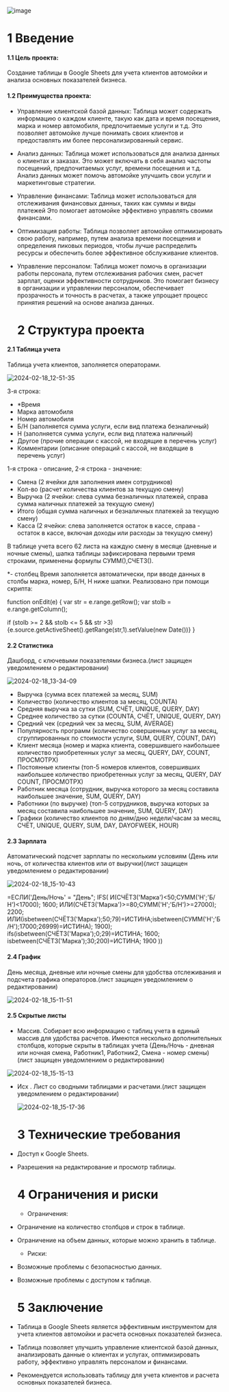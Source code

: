 ![image](https://github.com/koreugene95/DataAnalyst/assets/159468267/48bc9dfc-c2fb-4a72-8d20-4b87e2e7a47b)

   # 1 Введение

#### 1.1 Цель проекта: 
Создание таблицы в Google Sheets для учета клиентов автомойки и анализа основных показателей бизнеса.
#### 1.2 Преимущества проекта: 
- Управление клиентской базой данных: Таблица может содержать информацию о каждом клиенте, такую как дата и время посещения, марка и номер автомобиля, предпочитаемые услуги и т.д. Это позволяет автомойке лучше понимать своих клиентов и предоставлять им более персонализированный сервис.
- Анализ данных: Таблица может использоваться для анализа данных о клиентах и заказах. Это может включать в себя анализ частоты посещений, предпочитаемых услуг, времени посещения и т.д. Анализ данных может помочь автомойке улучшить свои услуги и маркетинговые стратегии.
- Управление финансами: Таблица может использоваться для отслеживания финансовых данных, таких как суммы и виды платежей Это помогает автомойке эффективно управлять своими финансами.
-  Оптимизация работы: Таблица позволяет автомойке оптимизировать свою работу, например, путем анализа времени посещения и определения пиковых периодов, чтобы лучше распределить ресурсы и обеспечить более эффективное обслуживание клиентов.
-  Управление персоналом: Таблица может помочь в организации работы персонала, путем отслеживания рабочих смен, расчет зарплат, оценки эффективности сотрудников. Это помогает бизнесу в организации и управлении персоналом, обеспечивает прозрачность и точность в расчетах, а также упрощает процесс принятия решений на основе анализа данных.

   # 2 Структура проекта

#### 2.1 Таблица учета

Таблица учета клиентов, заполняется операторами.

![2024-02-18_12-51-35](https://github.com/koreugene95/DataAnalyst/assets/159468267/6ad25a4f-c838-400f-8106-f7109cad7ae9)

 3-я строка:

*  *Время 
*   Марка автомобиля
*  Номер автомобиля
*  Б/Н (заполняется сумма услуги, если вид платежа безналичный)
*   Н (заполняется сумма услуги, если вид платежа наличный)
*   Другое (прочие операции с кассой, не входящие в перечень услуг)
*  Комментарии (описание операций с кассой, не входящие в перечень услуг)

  1-я строка - описание, 2-я строка - значение:

* Смена (2 ячейки для заполнения имен сотрудников)
*  Кол-во (расчет количества клиентов за текущую смену)
*  Выручка (2 ячейки: слева сумма безналичных платежей, справа сумма наличных платежей за текущую смену)
*  Итого (общая сумма наличных и безналичных платежей за текущую смену)
*  Касса (2 ячейки: слева заполняется остаток в кассе, справа - остаток в кассе, включая доходы или расходы за текущую смену)

В таблице учета всего 62 листа на каждую смену в месяце (дневные и ночные смены), шапка таблицы зафиксирована первыми тремя строками, применены формулы СУММ(),СЧЕТЗ().

*- столбец Время заполняется автоматически, при вводе данных в столбы марка, номер, Б/Н, Н ниже шапки. Реализовано при помощи скрипта:
  
function onEdit(e) {
var str = e.range.getRow();
var stolb = e.range.getColumn();
  
  if (stolb >= 2 && stolb <= 5 && str >3)
     {e.source.getActiveSheet().getRange(str,1).setValue(new Date())}
}

#### 2.2 Статистика

Дашборд, с ключевыми показателями бизнеса.(лист защищен уведомлением о редактировании)

![2024-02-18_13-34-09](https://github.com/koreugene95/DataAnalyst/assets/159468267/123baa70-5571-473b-94f8-cfab94a7f005)

- Выручка (сумма всех платежей за месяц, SUM)
- Количество (количество клиентов за месяц, COUNTA)
- Средняя выручка за сутки (SUM, СЧЁТ, UNIQUE, QUERY, DAY)
- Среднее количество за сутки (COUNTA, СЧЁТ, UNIQUE, QUERY, DAY)
- Средний чек (средний чек за месяц, SUM, AVERAGE)
- Популярность программ (количество совершенных услуг за месяц, сгруппированных по стоимости услуги, SUM, QUERY, COUNT, DAY)
- Клиент месяца (номер и марка клиента, совершившего наибольшее количество приобретенных услуг за месяц, QUERY, DAY, COUNT, ПРОСМОТРХ)
- Постоянные клиенты (топ-5 номеров клиентов, совершивших наибольшее количество приобретенных услуг за месяц, QUERY, DAY COUNT, ПРОСМОТРХ)
- Работник месяца (сотрудник, выручка которого за месяц составила наибольшее значение, SUM, QUERY, DAY)
- Работники (по выручке) (топ-5 сотрудников, выручка которых за месяц составила наибольшее значение, SUM, QUERY, DAY)
- Графики (количество клиентов по дням/дню недели/часам за месяц, СЧЁТ, UNIQUE, QUERY, SUM, DAY, DAYOFWEEK, HOUR)

#### 2.3 Зарплата

Автоматический подсчет зарплаты по нескольким условиям (День или ночь, от количества клиентов или от выручки)(лист защищен уведомлением о редактировании)

![2024-02-18_15-10-43](https://github.com/koreugene95/DataAnalyst/assets/159468267/b2e6e86b-c9ba-481e-b560-aaa3759fb24e)

 =ЕСЛИ('День/Ночь' = "День";                                                                                                                                                   IFS(  И(СЧЁТЗ('Марка')<50;СУММ('Н';'Б/Н')<17000); 1600;                                                                                           ИЛИ(СЧЁТЗ('Марка')>=80;СУММ('Н';'Б/Н')>=27000); 2200;                                                             ИЛИ(isbetween(СЧЁТЗ('Марка');50;79)=ИСТИНА;isbetween(СУММ('Н';'Б/Н');17000;26999)=ИСТИНА); 1900);                                                                      ifs(isbetween(СЧЁТЗ('Марка');0;29)=ИСТИНА; 1600; isbetween(СЧЁТЗ('Марка');30;200)=ИСТИНА; 1900 ))

#### 2.4 График 

День месяца, дневные или ночные смены для удобства отслеживания и подсчета графика операторов.(лист защищен уведомлением о редактировании)

![2024-02-18_15-11-51](https://github.com/koreugene95/DataAnalyst/assets/159468267/a21862c8-c0d2-412d-937c-980da3f63f61)

#### 2.5 Скрытые листы 
- Массив. Собирает всю информацию с таблиц учета в единый массив для удобства расчетов. Имеются несколько дополнительных столбцов, которые скрыты в таблицах учета (День/Ночь - дневная или ночная смена, Работник1, Работник2, Смена - номер смены)(лист защищен уведомлением о редактировании)

![2024-02-18_15-15-13](https://github.com/koreugene95/DataAnalyst/assets/159468267/15791216-e926-48d4-a506-3db6ce8bb6f5)

- Исх . Лист со сводными таблицами и расчетами.(лист защищен уведомлением о редактировании)

  ![2024-02-18_15-17-36](https://github.com/koreugene95/DataAnalyst/assets/159468267/e10c526e-8a3a-4568-9788-9a8d1312ccf9)


   # 3 Технические требования
- Доступ к Google Sheets.
- Разрешения на редактирование и просмотр таблицы.

   # 4 Ограничения и риски
   - Ограничения:
- Ограничение на количество столбцов и строк в таблице.
- Ограничение на объем данных, которые можно хранить в таблице.
   - Риски:
- Возможные проблемы с безопасностью данных.
- Возможные проблемы с доступом к таблице.

   # 5 Заключение
- Таблица в Google Sheets является эффективным инструментом для учета клиентов автомойки и расчета основных показателей бизнеса.
- Таблица позволяет улучшить управление клиентской базой данных, анализировать данные о клиентах и услугах, оптимизировать работу, эффективно управлять персоналом и финансами.
- Рекомендуется использовать таблицу для учета клиентов и расчета основных показателей бизнеса.
